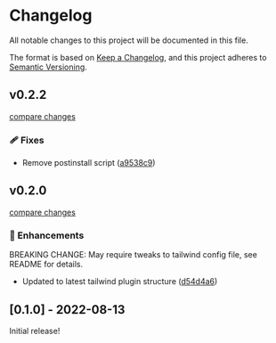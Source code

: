 # Changelog

All notable changes to this project will be documented in this file.

The format is based on [Keep a Changelog](https://keepachangelog.com/en/1.0.0/),
and this project adheres to [Semantic Versioning](https://semver.org/spec/v2.0.0.html).

## v0.2.2

[compare changes](https://github.com/jcamp-code/tailwindcss-plugin-animate/compare/v0.2.0...v0.2.1)

### 🩹 Fixes

- Remove postinstall script ([a9538c9](https://github.com/jcamp-code/tailwindcss-plugin-animate/commit/a9538c9))

## v0.2.0

[compare changes](https://github.com/jcamp-code/tailwindcss-plugin-animate/compare/v0.1.0...v0.2.0)

### 🚀 Enhancements

BREAKING CHANGE: May require tweaks to tailwind config file, see README for details.

- Updated to latest tailwind plugin structure ([d54d4a6](https://github.com/jcamp-code/tailwindcss-plugin-animate/commit/d54d4a6))

## [0.1.0] - 2022-08-13

Initial release!

